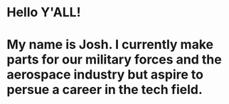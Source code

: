 # Hello Y'ALL!
# My name is Josh. I currently make parts for our military forces and the aerospace industry but aspire to persue a career in the tech field.
